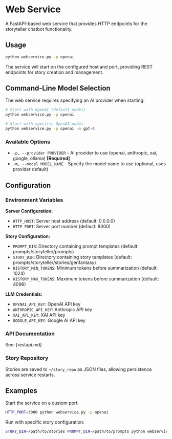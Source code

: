 # Web Service

A FastAPI-based web service that provides HTTP endpoints for the storyteller chatbot functionality.

## Usage

```bash
python webservice.py -p openai
```

The service will start on the configured host and port, providing REST endpoints for story creation and management.

## Command-Line Model Selection

The web service requires specifying an AI provider when starting:

```bash
# Start with OpenAI (default model)
python webservice.py -p openai

# Start with specific OpenAI model
python webservice.py -p openai -m gpt-4
```

### Available Options

- `-p, --provider PROVIDER` - AI provider to use (openai, anthropic, xai, google, ollama) **[Required]**
- `-m, --model MODEL_NAME` - Specify the model name to use (optional, uses provider default)

## Configuration

### Environment Variables

**Server Configuration:**
- `HTTP_HOST`: Server host address (default: 0.0.0.0)
- `HTTP_PORT`: Server port number (default: 8000)

**Story Configuration:**
- `PROMPT_DIR`: Directory containing prompt templates (default: prompts/storyteller/prompts)
- `STORY_DIR`: Directory containing story templates (default: prompts/storyteller/stories/genfantasy)
- `HISTORY_MIN_TOKENS`: Minimum tokens before summarization (default: 1024)
- `HISTORY_MAX_TOKENS`: Maximum tokens before summarization (default: 4096)

**LLM Credentials:**
- `OPENAI_API_KEY`: OpenAI API key
- `ANTHROPIC_API_KEY`: Anthropic API key 
- `XAI_API_KEY`: XAI API key
- `GOOGLE_API_KEY`: Google AI API key

### API Documentation

See: [restapi.md]

### Story Repository

Stories are saved to `~/story_repo` as JSON files, allowing persistence across service restarts.

## Examples

Start the service on a custom port:
```bash
HTTP_PORT=3000 python webservice.py -p openai
```

Run with specific story configuration:
```bash
STORY_DIR=/path/to/stories PROMPT_DIR=/path/to/prompts python webservice.py -p google
```